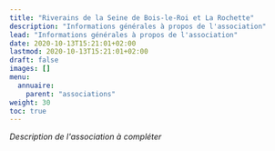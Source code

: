 ```yaml
---
title: "Riverains de la Seine de Bois-le-Roi et La Rochette"
description: "Informations générales à propos de l'association"
lead: "Informations générales à propos de l'association"
date: 2020-10-13T15:21:01+02:00
lastmod: 2020-10-13T15:21:01+02:00
draft: false
images: []
menu:
  annuaire:
    parent: "associations"
weight: 30
toc: true
---
```


*Description de l'association à compléter*